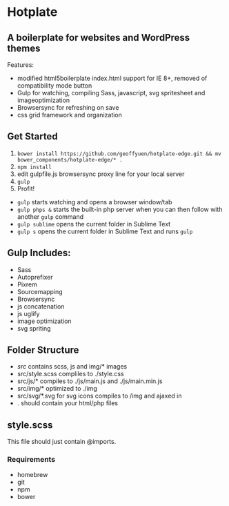 # Hotplate

## A boilerplate for websites and WordPress themes

Features:

- modified html5boilerplate index.html support for IE 8+, removed of compatibility mode button
- Gulp for watching, compiling Sass, javascript, svg spritesheet and imageoptimization
- Browsersync for refreshing on save
- css grid framework and organization

## Get Started

1. `bower install https://github.com/geoffyuen/hotplate-edge.git && mv bower_components/hotplate-edge/* .`
2. `npm install`
3. edit gulpfile.js browsersync proxy line for your local server
4. `gulp`
5. Profit!

- `gulp` starts watching and opens a browser window/tab
- `gulp phps &` starts the built-in php server when you can then follow with another `gulp` command
- `gulp sublime` opens the current folder in Sublime Text
- `gulp s` opens the current folder in Sublime Text and runs `gulp`


## Gulp Includes:

- Sass
- Autoprefixer
- Pixrem
- Sourcemapping
- Browsersync
- js concatenation
- js uglify
- image optimization
- svg spriting

## Folder Structure

- *src* contains scss, js and img/* images
- src/style.scss compliles to ./style.css
- src/js/* compiles to ./js/main.js and ./js/main.min.js
- src/img/* optimized to ./img
- src/svg/*.svg for svg icons compiles to /img and ajaxed in
- . should contain your html/php files

## style.scss

This file should just contain @imports.

### Requirements

- homebrew
- git
- npm
- bower